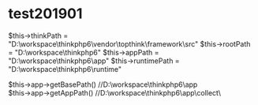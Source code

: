 # test201901

$this->thinkPath =  "D:\workspace\thinkphp6\vendor\topthink\framework\src\"
$this->rootPath = "D:\workspace\thinkphp6\"
$this->appPath = "D:\workspace\thinkphp6\app\"
$this->runtimePath = "D:\workspace\thinkphp6\runtime\"

$this->app->getBasePath() //D:\workspace\thinkphp6\app\
$this->app->getAppPath() //D:\workspace\thinkphp6\app\collect\